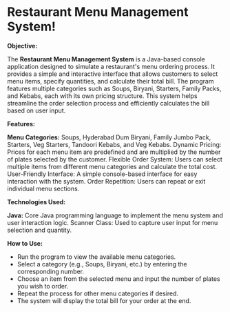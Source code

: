# Restaurant Menu Management System!

**Objective:**

The **Restaurant Menu Management System** is a Java-based console application designed to simulate a restaurant's menu ordering process. It provides a simple and interactive interface that allows customers to select menu items, specify quantities, and calculate their total bill. The program features multiple categories such as Soups, Biryani, Starters, Family Packs, and Kebabs, each with its own pricing structure. This system helps streamline the order selection process and efficiently calculates the bill based on user input.

**Features:**

__Menu Categories:__ Soups, Hyderabad Dum Biryani, Family Jumbo Pack, Starters, Veg Starters, Tandoori Kebabs, and Veg Kebabs.
Dynamic Pricing: Prices for each menu item are predefined and are multiplied by the number of plates selected by the customer.
Flexible Order System: Users can select multiple items from different menu categories and calculate the total cost.
User-Friendly Interface: A simple console-based interface for easy interaction with the system.
Order Repetition: Users can repeat or exit individual menu sections.

**Technologies Used:**

__Java:__ Core Java programming language to implement the menu system and user interaction logic.
Scanner Class: Used to capture user input for menu selection and quantity.

**How to Use:**

* Run the program to view the available menu categories.
* Select a category (e.g., Soups, Biryani, etc.) by entering the corresponding number.
* Choose an item from the selected menu and input the number of plates you wish to order.
* Repeat the process for other menu categories if desired.
* The system will display the total bill for your order at the end.
